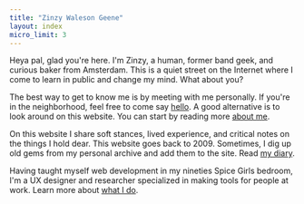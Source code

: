 ```yaml
---
title: "Zinzy Waleson Geene"
layout: index
micro_limit: 3
---
```

Heya pal, glad you're here. I'm Zinzy, a human, former band geek, and curious baker from Amsterdam. This is a quiet street on the Internet where I come to learn in public and change my mind. What about you?

The best way to get to know me is by meeting with me personally. If you're in the neighborhood, feel free to come say [hello](/hello). A good alternative is to look around on this website. You can start by reading more [about me](/about).

On this website I share soft stances, lived experience, and critical notes on the things I hold dear. This website goes back to 2009. Sometimes, I dig up old gems from my personal archive and add them to the site. Read [my diary](/diary).

Having taught myself web development in my nineties Spice Girls bedroom, I'm a UX designer and researcher specialized in making tools for people at work. Learn more about [what I do](/work).

